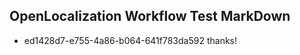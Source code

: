 ## OpenLocalization Workflow Test MarkDown
* ed1428d7-e755-4a86-b064-641f783da592 
thanks!<!--HONumber=Mar16_HO2-->
